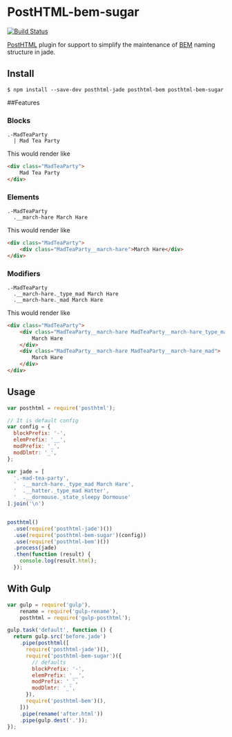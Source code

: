 # PostHTML-bem-sugar
[![Build Status](https://travis-ci.org/rajdee/posthtml-bem.svg?branch=master)](https://travis-ci.org/rajdee/posthtml-bem?branch=master)

[PostHTML](https://github.com/posthtml/posthtml) plugin for support to simplify the maintenance of [BEM](http://bem.info) naming structure in jade.


## Install

```
$ npm install --save-dev posthtml-jade posthtml-bem posthtml-bem-sugar
```


##Features

### Blocks

```jade
.-MadTeaParty
  | Mad Tea Party
```

This would render like

```html
<div class="MadTeaParty">
    Mad Tea Party
</div>
```


### Elements

```jade
.-MadTeaParty
  .__march-hare March Hare
```

This would render like

```html
<div class="MadTeaParty">
    <div class="MadTeaParty__march-hare">March Hare</div>
</div>
```

### Modifiers


```jade
.-MadTeaParty
  .__march-hare._type_mad March Hare
  .__march-hare._mad March Hare
```


This would render like

```html
<div class="MadTeaParty">
    <div class="MadTeaParty__march-hare MadTeaParty__march-hare_type_mad">
        March Hare
    </div>
    <div class="MadTeaParty__march-hare MadTeaParty__march-hare_mad">
        March Hare
    </div>
</div>
```


## Usage

```javascript
var posthtml = require('posthtml');

// It is default config
var config = {
  blockPrefix: '-',
  elemPrefix: '__',
  modPrefix: '_',
  modDlmtr: '_',
};

var jade = [
  '.-mad-tea-party',
  '  .__march-hare._type_mad March Hare',
  '  .__hatter._type_mad Hatter',
  '  .__dormouse._state_sleepy Dormouse'
].join('\n')


posthtml()
  .use(require('posthtml-jade')())
  .use(require('posthtml-bem-sugar')(config))
  .use(require('posthtml-bem')())
  .process(jade)
  .then(function (result) {
    console.log(result.html);
  });
```


## With Gulp

```javascript
var gulp = require('gulp'),
    rename = require('gulp-rename'),
    posthtml = require('gulp-posthtml');

gulp.task('default', function () {
  return gulp.src('before.jade')
    .pipe(posthtml([
      require('posthtml-jade')(),
      require('posthtml-bem-sugar')({
        // defaults
        blockPrefix: '-',
        elemPrefix: '__',
        modPrefix: '_',
        modDlmtr: '_',
      }),
      require('posthtml-bem')(),
    ]))
    .pipe(rename('after.html'))
    .pipe(gulp.dest('.'));
});
```
